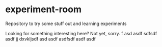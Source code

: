 # experiment-room
Repository to try some stuff out and learning experiments

Looking for something interesting here? Not yet, sorry.
f
asd
asdf
sdfsdf
asdf
jj
dxvkljsdf
asd
asdf
asdfsdf
asdf
asdf
